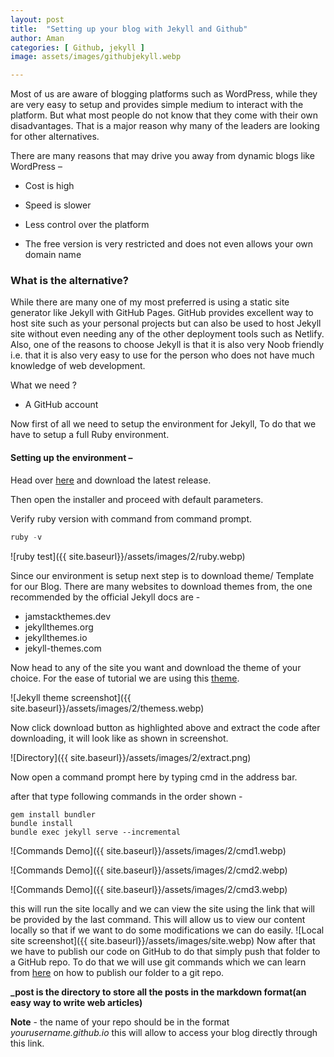 ```yaml
---
layout: post
title:  "Setting up your blog with Jekyll and Github"
author: Aman
categories: [ Github, jekyll ]
image: assets/images/githubjekyll.webp

---
```


 Most of us are aware of blogging platforms such as WordPress, while they are very easy to setup and provides simple medium to interact with the platform. But what most people do not know that they come with their own disadvantages. That is a major reason why many of the leaders are looking for other alternatives. 

There are many reasons that may drive you away from dynamic blogs like WordPress – 

- Cost is high

- Speed is slower 

- Less control over the platform

- The free version is very restricted and does not even allows your own domain name


### What is the alternative?

While there are many one of my most preferred is using a static site generator like Jekyll with GitHub Pages. GitHub provides excellent way to host site such as your personal projects but can also be used to host Jekyll site without even needing any of the other deployment tools such as Netlify. Also, one of the reasons to choose Jekyll is that it is also very Noob friendly i.e. that it is also very easy to use for the person who does not have much knowledge of web development.

What we need ?

- A GitHub account 

  

   <!--Custom domain ( if we want give our blog a professional look, else it would look something like “yourusername.github.io” )-->


Now first of all we need to setup the environment for Jekyll, To do that we have to setup a full Ruby environment. 

#### Setting up the environment –

Head over [here](https://rubyinstaller.org/) and download the latest release.

Then open the installer and proceed with default parameters.

Verify ruby version with command from command prompt.

```powershell
ruby -v
```

![ruby test]({{ site.baseurl}}/assets/images/2/ruby.webp)

Since our environment is setup next step is to download theme/ Template for our Blog. There are many websites to download themes from, the one recommended by the official Jekyll docs are - 

-  jamstackthemes.dev
- jekyllthemes.org
- jekyllthemes.io
- jekyll-themes.com

Now head to any of the site you want and download the theme of your choice. For the ease of tutorial we are using this [theme](https://jamstackthemes.dev/theme/dark-poole/). 

![Jekyll theme screenshot]({{ site.baseurl}}/assets/images/2/themess.webp)

Now click download button as highlighted above and extract the code after downloading, it will look like as shown in screenshot.

![Directory]({{ site.baseurl}}/assets/images/2/extract.png)

Now open a command prompt here by typing cmd in the address bar.

after that type following commands in the order shown - 

```
gem install bundler
bundle install
bundle exec jekyll serve --incremental
```
![Commands Demo]({{ site.baseurl}}/assets/images/2/cmd1.webp)

![Commands Demo]({{ site.baseurl}}/assets/images/2/cmd2.webp)

![Commands Demo]({{ site.baseurl}}/assets/images/2/cmd3.webp)



this will run the site locally and we can view the site using the link that will be provided by the last command. This will allow us to view our content locally so that if we want to do some modifications we can do easily.
![Local site screenshot]({{ site.baseurl}}/assets/images/site.webp)
 Now after that we have to publish our code on GitHub to do that simply push that folder to a GitHub repo. To do that we will use git commands which we can learn from [here](https://www.datacamp.com/community/tutorials/git-push-pull) on how to publish our folder to a git repo.

**_post is the directory to store all the posts in the markdown format(an easy way to write web articles)**

**Note** - the name of your repo should be  in the format *yourusername.github.io* this will allow to access your blog directly through this link.


